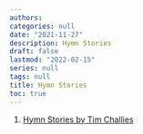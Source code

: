 ```yaml
---
authors: 
categories: null
date: "2021-11-27"
description: Hymn Stories
draft: false
lastmod: "2022-02-15"
series: null
tags: null
title: Hymn Stories
toc: true
---
```




<!--more-->


1. <a href="https://www.challies.com/articles/hymn-stories-abide-with-me/">Hymn Stories by Tim Challies</a>